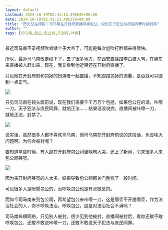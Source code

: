 ```yaml
---
layout: default
Lastmod: 2024-10-19T02:41:13.496845+00:00
date: 2024-10-19T02:41:13.496356+00:00
title: "历史总在押韵｜司马南在开封府直播呼唤包公，说到天子犯法与庶民同罪时被封禁"
author: ""
tags: [司马南,包公,包公祠,开封府,咔嚓]
---
```


最近司马南不录视频吹嘘矮个子大帝了，可能是每次尬吹打脸都来得很快。

所以，最近司马南改走线下了，去了很多地方，在西安直播蹭李白被人骂，在胖东来直播被人赶出来，现在，我又看到他近期还在开封府直播了。

只见他在开封府前和包拯的扮演者一起直播，不知蹭蹭包拯的流量，是否就可以蹭到一点正气。

![](https://images.weserv.nl/?url=https%3A//chinadigitaltimes.net/chinese/files/2024/10/%25E5%25BC%2580%25E5%25B0%2581%25E7%259B%25B4%25E6%2592%25AD.webp)

只见司马南在镜头面前说，现在我们需要千千万万个包拯，如果包公在的话，咔嚓一刀，天子犯法与庶民同罪，就地正法…… 结果话没说完，直播间被咔嚓一刀，就地正法，封禁了。

![](https://images.weserv.nl/?url=https%3A//chinadigitaltimes.net/chinese/files/2024/10/%25E5%258F%25B8%25E9%25A9%25AC%25E5%258D%2597.webp)

说实话，虽然很多人都不喜欢司马南，但司马南在开封府前说的这段话，也没啥大问题啊。为何会被封呢？

要知道早些时候，有人跪在开封府包公祠里嚎啕大哭，还上了新闻，引来很多人来包公祠哭冤。

![](https://images.weserv.nl/?url=https%3A//chinadigitaltimes.net/chinese/files/2024/10/%25E5%2593%25AD.webp)

因为来开封府哭冤的人太多，结果导致包公祠都关门整修了一段时间。

可见很多人是盼望包公的，而呼唤包公也是有点敏感的。

而如今司马南来到包公祠，再希望包公来咔嚓一刀，这是哪壶不开提哪壶，作为法治社会的人，你不呼唤法治，呼唤包公，这是对法治社会不满吗？

司马南纵横网络，只见别人被封，很少见到他被封，直播间被封后，看你还敢不敢呼唤包公，还敢不敢说咔嚓一刀，还敢不敢说天子犯法与庶民同罪。

